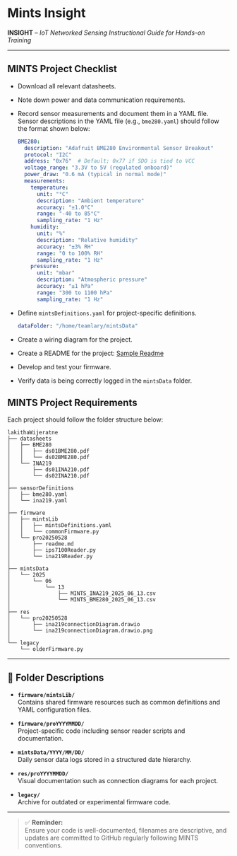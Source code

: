 # Mints Insight  
**INSIGHT** – *IoT Networked Sensing Instructional Guide for Hands-on Training*

---

## MINTS Project Checklist 
- Download all relevant datasheets.
- Note down power and data communication requirements.
- Record sensor measurements and document them in a YAML file.
    Sensor descriptions in the YAML file (e.g., `bme280.yaml`) should follow the format shown below:
    ```yaml
    BME280:
      description: "Adafruit BME280 Environmental Sensor Breakout"
      protocol: "I2C"
      address: "0x76"  # Default; 0x77 if SDO is tied to VCC
      voltage_range: "3.3V to 5V (regulated onboard)"
      power_draw: "0.6 mA (typical in normal mode)"
      measurements:
        temperature:
          unit: "°C"
          description: "Ambient temperature"
          accuracy: "±1.0°C"
          range: "-40 to 85°C"
          sampling_rate: "1 Hz"
        humidity:
          unit: "%"
          description: "Relative humidity"
          accuracy: "±3% RH"
          range: "0 to 100% RH"
          sampling_rate: "1 Hz"
        pressure:
          unit: "mbar"
          description: "Atmospheric pressure"
          accuracy: "±1 hPa"
          range: "300 to 1100 hPa"
          sampling_rate: "1 Hz"
    ```

- Define `mintsDefinitions.yaml` for project-specific definitions.
    ```yaml
    dataFolder: "/home/teamlary/mintsData"
    ```

- Create a wiring diagram for the project.
- Create a README for the project: [Sample Readme](https://github.com/mi3nts/mintsInsight/blob/main/exampleProjectReadme.md)
- Develop and test your firmware.
- Verify data is being correctly logged in the `mintsData` folder.

## MINTS Project Requirements

Each project should follow the folder structure below:

```
lakithaWijeratne  
├── datasheets 
│   ├── BME280
│   │   ├── ds01BME280.pdf
│   │   └── ds02BME280.pdf
│   └── INA219
│       ├── ds01INA210.pdf
│       └── ds02INA210.pdf
│
├── sensorDefinitions
│   ├── bme280.yaml
│   └── ina219.yaml
│   
├── firmware  
│   ├── mintsLib  
│   │   ├── mintsDefinitions.yaml  
│   │   └── commonFirmware.py 
│   └── pro20250528  
│       ├── readme.md  
│       ├── ips7100Reader.py  
│       └── ina219Reader.py  
│  
├── mintsData  
│   └── 2025  
│       └── 06  
│           └── 13  
│               ├── MINTS_INA219_2025_06_13.csv  
│               └── MINTS_BME280_2025_06_13.csv  
│  
├── res  
│   └── pro20250528  
│       ├── ina219connectionDiagram.drawio  
│       └── ina219connectionDiagram.drawio.png  
│  
└── legacy  
    └── olderFirmware.py  
```

---

## 📝 Folder Descriptions

- **`firmware/mintsLib/`**  
  Contains shared firmware resources such as common definitions and YAML configuration files.

- **`firmware/proYYYYMMDD/`**  
  Project-specific code including sensor reader scripts and documentation.

- **`mintsData/YYYY/MM/DD/`**  
  Daily sensor data logs stored in a structured date hierarchy.

- **`res/proYYYYMMDD/`**  
  Visual documentation such as connection diagrams for each project.

- **`legacy/`**  
  Archive for outdated or experimental firmware code.

---

> ✅ **Reminder:**  
> Ensure your code is well-documented, filenames are descriptive, and updates are committed to GitHub regularly following MINTS conventions.
